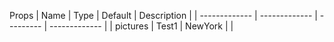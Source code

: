 
Props
| Name          | Type          | Default   | Description   |
| ------------- | ------------- | --------- | ------------- |
| pictures      | Test1         | NewYork   |               |
